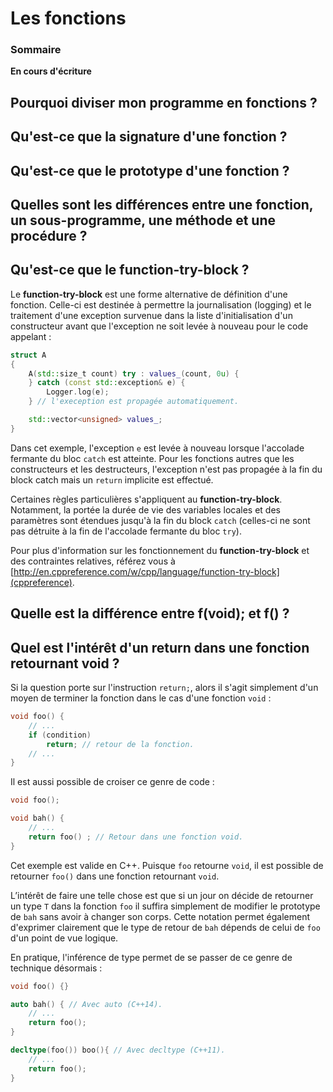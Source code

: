 # Les fonctions

### Sommaire

**En cours d'écriture**

## Pourquoi diviser mon programme en fonctions ?

## Qu'est-ce que la signature d'une fonction ?

## Qu'est-ce que le prototype d'une fonction ?

## Quelles sont les différences entre une fonction, un sous-programme, une méthode et une procédure ?

## Qu'est-ce que le function-try-block ?
Le **function-try-block** est une forme alternative de définition d'une fonction. Celle-ci est destinée à permettre la journalisation (logging) et le traitement d'une exception survenue dans la liste d'initialisation d'un constructeur avant que l'exception ne soit levée à nouveau pour le code appelant :

```cpp
struct A
{
    A(std::size_t count) try : values_(count, 0u) {
    } catch (const std::exception& e) {
        Logger.log(e);
    } // l'exeception est propagée automatiquement.

    std::vector<unsigned> values_;
}
```

Dans cet exemple, l'exception ```e``` est levée à nouveau lorsque  l'accolade fermante du bloc ```catch``` est atteinte. Pour les fonctions autres que les constructeurs et les destructeurs, l'exception n'est pas propagée à la fin du block catch mais un ```return``` implicite est effectué.

Certaines règles particulières s'appliquent au **function-try-block**. Notamment, la portée la durée de vie des variables locales et des paramètres sont étendues jusqu'à la fin du block ```catch``` (celles-ci ne sont pas détruite à la fin de l'accolade fermante du bloc ```try```).

Pour plus d'information sur les fonctionnement du **function-try-block** et des contraintes relatives, référez vous à [http://en.cppreference.com/w/cpp/language/function-try-block](cppreference).

## Quelle est la différence entre f(void); et f() ?

## Quel est l'intérêt d'un return dans une fonction retournant void ?

Si la question porte sur l'instruction `return;`, alors il s'agit simplement d'un moyen de terminer la fonction dans le cas d'une fonction `void` :

```cpp
void foo() {
    // ...
    if (condition)
        return; // retour de la fonction.
    // ...
}
```
Il est aussi possible de croiser ce genre de code :

```cpp
void foo();

void bah() {
    // ...
    return foo() ; // Retour dans une fonction void.
}
```

Cet exemple est valide en C++. Puisque `foo` retourne `void`, il est possible de retourner `foo()` dans une fonction retournant `void`.

L’intérêt de faire une telle chose est que si un jour on décide de retourner un type `T` dans la fonction `foo` il suffira simplement de modifier le prototype de `bah` sans avoir à changer son corps. Cette notation permet également d'exprimer clairement que le type de retour de `bah` dépends de celui de `foo` d'un point de vue logique.

En pratique, l'inférence de type permet de se passer de ce genre de technique désormais :

```cpp
void foo() {}

auto bah() { // Avec auto (C++14).
    // ...
    return foo();   
}

decltype(foo()) boo(){ // Avec decltype (C++11).
    // ...
    return foo();
}
```
